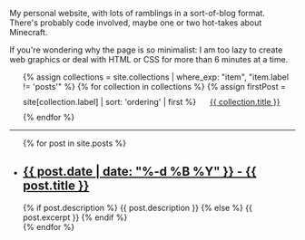 My personal website, with lots of ramblings in a sort-of-blog format. There's probably code involved, maybe one or two hot-takes about Minecraft.

If you're wondering why the page is so minimalist: I am too lazy to create web graphics or deal with HTML or CSS for more than 6 minutes at a time.

<ul style="padding-left: 0px text-align: center;">
{% assign collections = site.collections | where_exp: "item", "item.label != 'posts'" %}
{% for collection in collections %}
  {% assign firstPost = site[collection.label] | sort: 'ordering' | first %}
  <li style="display: inline-block; padding: 10px 20px;"><a href="{{ firstPost.url | relative_url }}">{{ collection.title }}</a></li>
{% endfor %}
</ul>

---

<ul>
  {% for post in site.posts %}
    <li>
      <h2><a href="{{ post.url | relative_url }}">{{ post.date | date: "%-d %B %Y" }} - {{ post.title }}</a></h2>
      {% if post.description %}
        {{ post.description }}
      {% else %}
        {{ post.excerpt }}
      {% endif %}
    </li>
  {% endfor %}
</ul>
